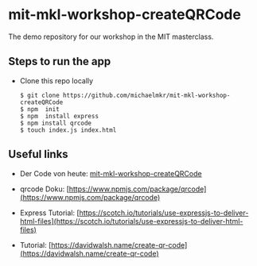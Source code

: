 # mit-mkl-workshop-createQRCode
The demo repository for our workshop in the MIT masterclass.    
    
## Steps to run the app    
    
* Clone this repo locally    
  ```    
  $ git clone https://github.com/michaelmkr/mit-mkl-workshop-createQRCode
  $ npm  init
  $ npm  install express
  $ npm install qrcode
  $ touch index.js index.html   
  ```    
    
## Useful links
   
- Der Code von heute: [mit-mkl-workshop-createQRCode](https://github.com/michaelmkr/mit-mkl-workshop-createQRCode)

- qrcode Doku: [https://www.npmjs.com/package/qrcode](https://www.npmjs.com/package/qrcode)

- Express Tutorial: [https://scotch.io/tutorials/use-expressjs-to-deliver-html-files](https://scotch.io/tutorials/use-expressjs-to-deliver-html-files)

- Tutorial: [https://davidwalsh.name/create-qr-code](https://davidwalsh.name/create-qr-code)
